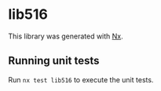 # lib516

This library was generated with [Nx](https://nx.dev).

## Running unit tests

Run `nx test lib516` to execute the unit tests.
